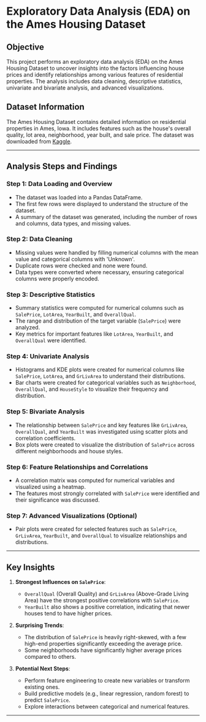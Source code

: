 # Exploratory Data Analysis (EDA) on the Ames Housing Dataset

## Objective
This project performs an exploratory data analysis (EDA) on the Ames Housing Dataset to uncover insights into the factors influencing house prices and identify relationships among various features of residential properties. The analysis includes data cleaning, descriptive statistics, univariate and bivariate analysis, and advanced visualizations.

## Dataset Information
The Ames Housing Dataset contains detailed information on residential properties in Ames, Iowa. It includes features such as the house's overall quality, lot area, neighborhood, year built, and sale price. The dataset was downloaded from [Kaggle](https://www.kaggle.com/c/house-prices-advanced-regression-techniques/data).

---

## Analysis Steps and Findings

### Step 1: Data Loading and Overview
- The dataset was loaded into a Pandas DataFrame.
- The first few rows were displayed to understand the structure of the dataset.
- A summary of the dataset was generated, including the number of rows and columns, data types, and missing values.

### Step 2: Data Cleaning
- Missing values were handled by filling numerical columns with the mean value and categorical columns with 'Unknown'.
- Duplicate rows were checked and none were found.
- Data types were converted where necessary, ensuring categorical columns were properly encoded.

### Step 3: Descriptive Statistics
- Summary statistics were computed for numerical columns such as `SalePrice`, `LotArea`, `YearBuilt`, and `OverallQual`.
- The range and distribution of the target variable (`SalePrice`) were analyzed.
- Key metrics for important features like `LotArea`, `YearBuilt`, and `OverallQual` were identified.

### Step 4: Univariate Analysis
- Histograms and KDE plots were created for numerical columns like `SalePrice`, `LotArea`, and `GrLivArea` to understand their distributions.
- Bar charts were created for categorical variables such as `Neighborhood`, `OverallQual`, and `HouseStyle` to visualize their frequency and distribution.

### Step 5: Bivariate Analysis
- The relationship between `SalePrice` and key features like `GrLivArea`, `OverallQual`, and `YearBuilt` was investigated using scatter plots and correlation coefficients.
- Box plots were created to visualize the distribution of `SalePrice` across different neighborhoods and house styles.

### Step 6: Feature Relationships and Correlations
- A correlation matrix was computed for numerical variables and visualized using a heatmap.
- The features most strongly correlated with `SalePrice` were identified and their significance was discussed.

### Step 7: Advanced Visualizations (Optional)
- Pair plots were created for selected features such as `SalePrice`, `GrLivArea`, `YearBuilt`, and `OverallQual` to visualize relationships and distributions.

---

## Key Insights
1. **Strongest Influences on `SalePrice`**:
   - `OverallQual` (Overall Quality) and `GrLivArea` (Above-Grade Living Area) have the strongest positive correlations with `SalePrice`.
   - `YearBuilt` also shows a positive correlation, indicating that newer houses tend to have higher prices.

2. **Surprising Trends**:
   - The distribution of `SalePrice` is heavily right-skewed, with a few high-end properties significantly exceeding the average price.
   - Some neighborhoods have significantly higher average prices compared to others.

3. **Potential Next Steps**:
   - Perform feature engineering to create new variables or transform existing ones.
   - Build predictive models (e.g., linear regression, random forest) to predict `SalePrice`.
   - Explore interactions between categorical and numerical features.

---

